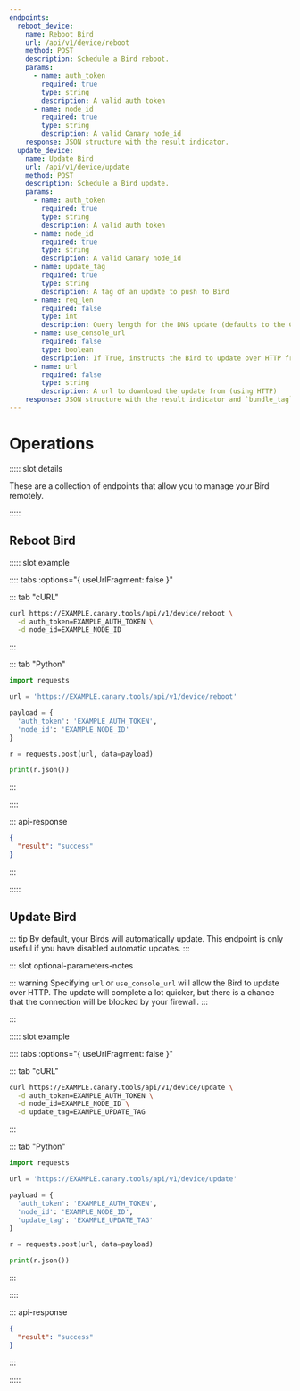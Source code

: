 ```yaml
---
endpoints:
  reboot_device:
    name: Reboot Bird
    url: /api/v1/device/reboot
    method: POST
    description: Schedule a Bird reboot.
    params:
      - name: auth_token
        required: true
        type: string
        description: A valid auth token
      - name: node_id
        required: true
        type: string
        description: A valid Canary node_id
    response: JSON structure with the result indicator.
  update_device:
    name: Update Bird
    url: /api/v1/device/update
    method: POST
    description: Schedule a Bird update.
    params:
      - name: auth_token
        required: true
        type: string
        description: A valid auth token
      - name: node_id
        required: true
        type: string
        description: A valid Canary node_id
      - name: update_tag
        required: true
        type: string
        description: A tag of an update to push to Bird
      - name: req_len
        required: false
        type: int
        description: Query length for the DNS update (defaults to the Console-specified setting)
      - name: use_console_url
        required: false
        type: boolean
        description: If True, instructs the Bird to update over HTTP from the Console
      - name: url
        required: false
        type: string
        description: A url to download the update from (using HTTP)
    response: JSON structure with the result indicator and `bundle_tag` if successful.
---
```


# Operations

<APIEndpoints :endpoints="$page.frontmatter.endpoints" :path="$page.regularPath">

::::: slot details

These are a collection of endpoints that allow you to manage your Bird remotely.

:::::

</APIEndpoints>

## Reboot Bird

<APIDetails :endpoint="$page.frontmatter.endpoints.reboot_device">

::::: slot example

:::: tabs :options="{ useUrlFragment: false }"

::: tab "cURL"

``` bash
curl https://EXAMPLE.canary.tools/api/v1/device/reboot \
  -d auth_token=EXAMPLE_AUTH_TOKEN \
  -d node_id=EXAMPLE_NODE_ID

```

:::


::: tab "Python"

``` python
import requests

url = 'https://EXAMPLE.canary.tools/api/v1/device/reboot'

payload = {
  'auth_token': 'EXAMPLE_AUTH_TOKEN',
  'node_id': 'EXAMPLE_NODE_ID'
}

r = requests.post(url, data=payload)

print(r.json())
```

:::

::::


::: api-response
```json
{
  "result": "success"
}
```
:::

:::::

</APIDetails>


## Update Bird

::: tip
By default, your Birds will automatically update. This endpoint is only useful if you have disabled automatic updates.
:::

<APIDetails :endpoint="$page.frontmatter.endpoints.update_device">

  ::: slot optional-parameters-notes

  ::: warning
  Specifying `url` or `use_console_url` will allow the Bird to update over HTTP. The update will complete a lot quicker, but there is a chance that the connection will be blocked by your firewall.
  :::

  :::

  ::::: slot example

  :::: tabs :options="{ useUrlFragment: false }"

  ::: tab "cURL"

  ``` bash
  curl https://EXAMPLE.canary.tools/api/v1/device/update \
    -d auth_token=EXAMPLE_AUTH_TOKEN \
    -d node_id=EXAMPLE_NODE_ID \
    -d update_tag=EXAMPLE_UPDATE_TAG
  ```

  :::


  ::: tab "Python"

  ``` python
  import requests

  url = 'https://EXAMPLE.canary.tools/api/v1/device/update'

  payload = {
    'auth_token': 'EXAMPLE_AUTH_TOKEN',
    'node_id': 'EXAMPLE_NODE_ID',
    'update_tag': 'EXAMPLE_UPDATE_TAG'
  }

  r = requests.post(url, data=payload)

  print(r.json())
  ```

  :::

  ::::


  ::: api-response
  ```json
  {
    "result": "success"
  }
  ```
  :::

  :::::

</APIDetails>